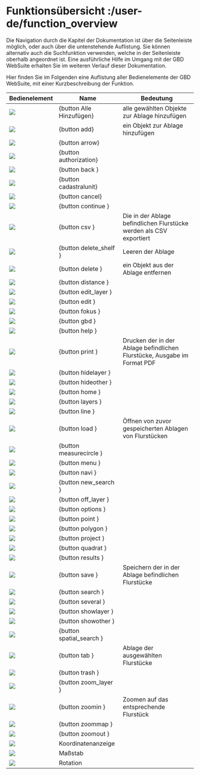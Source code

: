 # Funktionsübersicht :/user-de/function_overview

Die Navigation durch die Kapitel der Dokumentation ist über die Seitenleiste möglich, oder auch über die untenstehende Auflistung. Sie können alternativ auch die Suchfunktion verwenden, welche in der Seitenleiste oberhalb angeordnet ist. Eine ausführliche Hilfe im Umgang mit der GBD WebSuite erhalten Sie im weiteren Verlauf dieser Dokumentation. 

Hier finden Sie im Folgenden eine Auflistung aller Bedienelemente der GBD WebSuite, mit einer Kurzbeschreibung der Funktion.

| Bedienelement | Name | Bedeutung |
|---|---|---|
| ![](gbd-icon-alle-ablage-01.svg) | {button Alle Hinzufügen} | alle gewählten Objekte zur Ablage hinzufügen |
| ![](sharp-control_point-24px.svg) | {button add} | ein Objekt zur Ablage hinzufügen |
| ![](cursor.svg) | {button arrow} |  |
| ![](baseline-person-24px.svg) | {button authorization} |  |
| ![](baseline-keyboard_arrow_left-24px.svg) | {button back } |  |
| ![](gbd-icon-flurstuecksuche-01.svg) | {button cadastralunit} |  |
| ![](baseline-close-24px.svg) | {button cancel} |  |
| ![](baseline-chevron_right-24px.svg) | {button continue } |  |
| ![](sharp-grid_on-24px.svg) | {button csv } | Die in der Ablage befindlichen Flurstücke werden als CSV exportiert |
| ![](sharp-delete_forever-24px.svg) | {button delete_shelf } | Leeren der Ablage |
| ![](sharp-remove_circle_outline-24px.svg) | {button delete } | ein Objekt aus der Ablage entfernen |
| ![](dim_line.svg) | {button distance } |  |
| ![](baseline-create-24px.svg) | {button edit_layer } |  |
| ![](sharp-edit-24px.svg) | {button edit } |  |
| ![](sharp-center_focus_weak-24px.svg) | {button fokus } |  |
| ![](gws-logo-24px.svg) | {button gbd } |  |
| ![](sharp-help-24px.svg) | {button help } |  |
| ![](baseline-print-24px.svg) | {button print } | Drucken der in der Ablage befindlichen Flurstücke, Ausgabe im Format PDF |
| ![](baseline-visibility_off-24px.svg) | {button hidelayer } |  |
| ![](baseline-expand_more-24px.svg) | {button hideother } |  |
| ![](baseline-home-24px.svg) | {button home } |  |
| ![](baseline-layers-24px.svg) | {button layers } |  |
| ![](dim_line.svg) | {button line } |  |
| ![](gbd-icon-ablage-oeffnen-01.svg) | {button load } | Öffnen von zuvor gespeicherten Ablagen von Flurstücken |
| ![](dim_circle.svg) | {button measurecircle } |  |
| ![](baseline-menu-24px.svg) | {button menu } |  |
| ![](Feather-core-move.svg) | {button navi } |  |
| ![](baseline-delete_sweep-24px.svg) | {button new_search } |  |
| ![](sharp-layers_clear-24px.svg) | {button off_layer } |  |
| ![](round-settings-24px.svg) | {button options } |  |
| ![](g_point.svg) | {button point } |  |
| ![](g_poly.svg) | {button polygon } |  |
| ![](map-24px.svg) | {button project } |  |
| ![](g_box.svg) | {button quadrat } |  |
| ![](baseline-menu-24px.svg) | {button results } |  |
| ![](sharp-save-24px.svg) | {button save } | Speichern der in der Ablage befindlichen Flurstücke |
| ![](baseline-search-24px.svg) | {button search } |  |
| ![](more_horiz-24px.svg) | {button several } |  |
| ![](baseline-visibility-24px.svg) | {button showlayer } |  |
| ![](baseline-chevron_right-24px.svg) | {button showother } |  |
| ![](gbd-icon-raeumliche-suche-01.svg) | {button spatial_search } |  |
| ![](sharp-bookmark_border-24px.svg) | {button tab } | Ablage der ausgewählten Flurstücke |
| ![](baseline-delete-24px.svg) | {button trash } |  |
| ![](baseline-zoom_out_map-24px.svg) | {button zoom_layer } |  |
| ![](zoom-24.svg) | {button zoomin } | Zoomen auf das entsprechende Flurstück |
| ![](zoom-reset-24px.svg) | {button zoommap } |  |
| ![](zoom-out-24px.svg) | {button zoomout } |  |
| ![](xy.png) | Koordinatenanzeige |  |
| ![](massstab.png) | Maßstab |  |
| ![](rotation.png) | Rotation |  |
